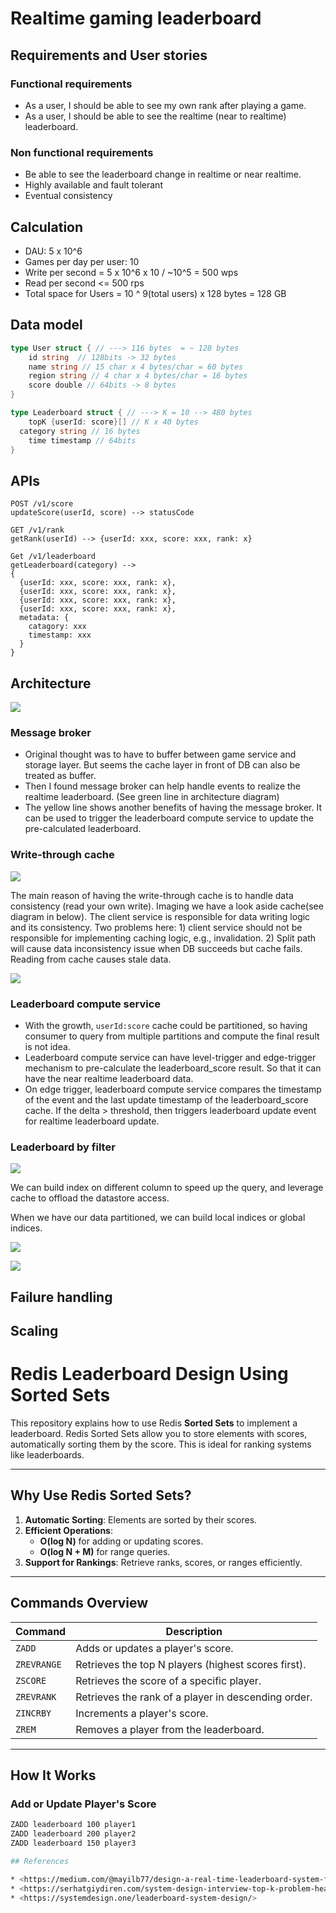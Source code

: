 # Realtime gaming leaderboard

## Requirements and User stories

### Functional requirements

- As a user, I should be able to see my own rank after playing a game.
- As a user, I should be able to see the realtime (near to realtime) leaderboard.

### Non functional requirements

- Be able to see the leaderboard change in realtime or near realtime.
- Highly available and fault tolerant
- Eventual consistency

## Calculation

- DAU: 5 x 10^6
- Games per day per user: 10
- Write per second = 5 x 10^6 x 10 / ~10^5 = 500 wps
- Read per second <= 500 rps
- Total space for Users = 10 ^ 9(total users) x 128 bytes = 128 GB

## Data model

```go
type User struct { // ---> 116 bytes  = ~ 128 bytes
	id string  // 128bits -> 32 bytes
	name string // 15 char x 4 bytes/char = 60 bytes
	region string // 4 char x 4 bytes/char = 16 bytes
	score double // 64bits -> 8 bytes
}

type Leaderboard struct { // ---> K = 10 --> 480 bytes
	topK {userId: score}[] // K x 40 bytes
  category string // 16 bytes
	time timestamp // 64bits
}
```

## APIs

```text
POST /v1/score
updateScore(userId, score) --> statusCode

GET /v1/rank
getRank(userId) --> {userId: xxx, score: xxx, rank: x}

Get /v1/leaderboard
getLeaderboard(category) -->
{
  {userId: xxx, score: xxx, rank: x},
  {userId: xxx, score: xxx, rank: x},
  {userId: xxx, score: xxx, rank: x},
  {userId: xxx, score: xxx, rank: x},
  metadata: {
    catagory: xxx
    timestamp: xxx
  }
}
```

## Architecture

![](resources/architecture.png)

### Message broker

- Original thought was to have to buffer between game service and storage layer. But seems the cache layer in front of DB
  can also be treated as buffer.
- Then I found message broker can help handle events to realize the realtime leaderboard. (See green line in
  architecture diagram)
- The yellow line shows another benefits of having the message broker. It can be used to trigger the leaderboard compute
  service to update the pre-calculated leaderboard.

### Write-through cache

![](resources/write-through-cache-layer.png)

The main reason of having the write-through cache is to handle data consistency (read your own write). Imaging we have a
look aside cache(see diagram in below). The client service is responsible for data writing logic and its consistency.
Two problems here: 1) client service should not be responsible for implementing caching logic, e.g., invalidation. 2)
Split path will cause data inconsistency issue when DB succeeds but cache fails. Reading from cache causes stale data.

![](resources/look-aside-cache.png)

### Leaderboard compute service

- With the growth, `userId:score` cache could be partitioned, so having consumer to query from multiple partitions and
  compute the final result is not idea.
- Leaderboard compute service can have level-trigger and edge-trigger mechanism to pre-calculate the leaderboard_score
  result. So that it can have the near realtime leaderboard data.
- On edge trigger, leaderboard compute service compares the timestamp of the event and the last update timestamp of the
  leaderboard_score cache. If the delta > threshold, then triggers leaderboard update event for realtime leaderboard
  update.

### Leaderboard by filter

![](resources/leaderboard-index.png)

We can build index on different column to speed up the query, and leverage cache to offload the datastore access.

When we have our data partitioned, we can build local indices or global indices.

![](resources/local-index.png)

![](resources/global-index.png)

## Failure handling

## Scaling

# Redis Leaderboard Design Using Sorted Sets

This repository explains how to use Redis **Sorted Sets** to implement a leaderboard. Redis Sorted Sets allow you to store elements with scores, automatically sorting them by the score. This is ideal for ranking systems like leaderboards.

---

## Why Use Redis Sorted Sets?

1. **Automatic Sorting**: Elements are sorted by their scores.
2. **Efficient Operations**:
   - **O(log N)** for adding or updating scores.
   - **O(log N + M)** for range queries.
3. **Support for Rankings**: Retrieve ranks, scores, or ranges efficiently.

---

## Commands Overview

| **Command**       | **Description**                                                                 |
|-------------------|---------------------------------------------------------------------------------|
| `ZADD`           | Adds or updates a player's score.                                               |
| `ZREVRANGE`      | Retrieves the top N players (highest scores first).                             |
| `ZSCORE`         | Retrieves the score of a specific player.                                       |
| `ZREVRANK`       | Retrieves the rank of a player in descending order.                             |
| `ZINCRBY`        | Increments a player's score.                                                   |
| `ZREM`           | Removes a player from the leaderboard.                                          |

---

## How It Works

### Add or Update Player's Score

```bash
ZADD leaderboard 100 player1
ZADD leaderboard 200 player2
ZADD leaderboard 150 player3

## References

* <https://medium.com/@mayilb77/design-a-real-time-leaderboard-system-for-millions-of-users-08b96b4b64ce>
* <https://serhatgiydiren.com/system-design-interview-top-k-problem-heavy-hitters/#Data_Retrieval>
* <https://systemdesign.one/leaderboard-system-design/>

